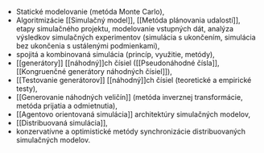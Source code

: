 - Statické modelovanie (metóda Monte Carlo),
- Algoritmizácie [[Simulačný model]], [[Metóda plánovania udalostí]], etapy simulačného projektu, modelovanie vstupných dát, analýza výsledkov simulačných experimentov (simulácia s ukončením, simulácia bez ukončenia s ustálenými podmienkami),
- spojitá a kombinovaná simulácia (princíp, využitie, metódy), 
- [[generátory]] [[náhodný]]ch čísiel ([[Pseudonáhodné čísla]], [[Kongruenčné generátory náhodných čísiel]]), 
- [[Testovanie generátorov]] [[náhodný]]ch čísiel (teoretické a empirické testy), 
- [[Generovanie náhodných veličín]] (metóda inverznej transformácie, metóda prijatia a odmietnutia),
- [[Agentovo orientovaná simulácia]] architektúry simulačných modelov, 
- [[Distribuovaná simulácia]], 
- konzervatívne a optimistické metódy synchronizácie distribuovaných simulačných modelov.